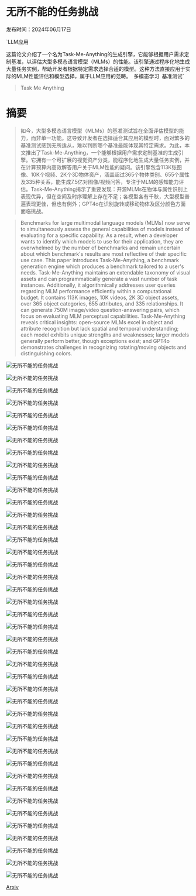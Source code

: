 # 无所不能的任务挑战

发布时间：2024年06月17日

`LLM应用

这篇论文介绍了一个名为Task-Me-Anything的生成引擎，它能够根据用户需求定制基准，以评估大型多模态语言模型（MLMs）的性能。该引擎通过程序化地生成大量任务实例，帮助开发者根据特定需求选择合适的模型。这种方法直接应用于实际的MLM性能评估和模型选择，属于LLM应用的范畴。` `多模态学习` `基准测试`

> Task Me Anything

# 摘要

> 如今，大型多模态语言模型（MLMs）的基准测试旨在全面评估模型的能力，而非单一功能。这导致开发者在选择适合其应用的模型时，面对繁多的基准测试感到无所适从，难以判断哪个基准最能体现其特定需求。为此，本文推出了Task-Me-Anything，一个能够根据用户需求定制基准的生成引擎。它拥有一个可扩展的视觉资产分类，能程序化地生成大量任务实例，并在计算预算内高效解答用户关于MLM性能的疑问。该引擎包含113K张图像、10K个视频、2K个3D物体资产，涵盖超过365个物体类别、655个属性及335种关系，能生成7.5亿对图像/视频问答，专注于MLM的感知能力评估。Task-Me-Anything揭示了重要发现：开源MLMs在物体与属性识别上表现优异，但在空间及时序理解上存在不足；各模型各有千秋，大型模型普遍表现更佳，但也有例外；GPT4o在识别旋转或移动物体及区分颜色方面面临挑战。

> Benchmarks for large multimodal language models (MLMs) now serve to simultaneously assess the general capabilities of models instead of evaluating for a specific capability. As a result, when a developer wants to identify which models to use for their application, they are overwhelmed by the number of benchmarks and remain uncertain about which benchmark's results are most reflective of their specific use case. This paper introduces Task-Me-Anything, a benchmark generation engine which produces a benchmark tailored to a user's needs. Task-Me-Anything maintains an extendable taxonomy of visual assets and can programmatically generate a vast number of task instances. Additionally, it algorithmically addresses user queries regarding MLM performance efficiently within a computational budget. It contains 113K images, 10K videos, 2K 3D object assets, over 365 object categories, 655 attributes, and 335 relationships. It can generate 750M image/video question-answering pairs, which focus on evaluating MLM perceptual capabilities. Task-Me-Anything reveals critical insights: open-source MLMs excel in object and attribute recognition but lack spatial and temporal understanding; each model exhibits unique strengths and weaknesses; larger models generally perform better, though exceptions exist; and GPT4o demonstrates challenges in recognizing rotating/moving objects and distinguishing colors.

![无所不能的任务挑战](../../../paper_images/2406.11775/x1.png)

![无所不能的任务挑战](../../../paper_images/2406.11775/x2.png)

![无所不能的任务挑战](../../../paper_images/2406.11775/task-generator-stats.png)

![无所不能的任务挑战](../../../paper_images/2406.11775/prompt-template.png)

![无所不能的任务挑战](../../../paper_images/2406.11775/x3.png)

![无所不能的任务挑战](../../../paper_images/2406.11775/random-eval.png)

![无所不能的任务挑战](../../../paper_images/2406.11775/x4.png)

![无所不能的任务挑战](../../../paper_images/2406.11775/x5.png)

![无所不能的任务挑战](../../../paper_images/2406.11775/x6.png)

![无所不能的任务挑战](../../../paper_images/2406.11775/x7.png)

![无所不能的任务挑战](../../../paper_images/2406.11775/x8.png)

![无所不能的任务挑战](../../../paper_images/2406.11775/x9.png)

![无所不能的任务挑战](../../../paper_images/2406.11775/x10.png)

![无所不能的任务挑战](../../../paper_images/2406.11775/x11.png)

![无所不能的任务挑战](../../../paper_images/2406.11775/x12.png)

![无所不能的任务挑战](../../../paper_images/2406.11775/x13.png)

![无所不能的任务挑战](../../../paper_images/2406.11775/x14.png)

![无所不能的任务挑战](../../../paper_images/2406.11775/x15.png)

![无所不能的任务挑战](../../../paper_images/2406.11775/x16.png)

![无所不能的任务挑战](../../../paper_images/2406.11775/x17.png)

![无所不能的任务挑战](../../../paper_images/2406.11775/x18.png)

![无所不能的任务挑战](../../../paper_images/2406.11775/x19.png)

![无所不能的任务挑战](../../../paper_images/2406.11775/x20.png)

![无所不能的任务挑战](../../../paper_images/2406.11775/case-study-type.png)

![无所不能的任务挑战](../../../paper_images/2406.11775/generation-process.png)

![无所不能的任务挑战](../../../paper_images/2406.11775/query-execute.png)

![无所不能的任务挑战](../../../paper_images/2406.11775/x21.png)

![无所不能的任务挑战](../../../paper_images/2406.11775/top-k-query.png)

![无所不能的任务挑战](../../../paper_images/2406.11775/threshold-query.png)

![无所不能的任务挑战](../../../paper_images/2406.11775/debug-query.png)

![无所不能的任务挑战](../../../paper_images/2406.11775/compare-query.png)

![无所不能的任务挑战](../../../paper_images/2406.11775/top-k-query-video.png)

![无所不能的任务挑战](../../../paper_images/2406.11775/threshold-query-video.png)

![无所不能的任务挑战](../../../paper_images/2406.11775/debug-query-video.png)

![无所不能的任务挑战](../../../paper_images/2406.11775/compare-query-video.png)

![无所不能的任务挑战](../../../paper_images/2406.11775/sg-what-relation-top20-results.png)

![无所不能的任务挑战](../../../paper_images/2406.11775/video-3d-what-attribute-rotate-top10-results.png)

![无所不能的任务挑战](../../../paper_images/2406.11775/3d-where-position-ib7-bottom10-results.png)

![无所不能的任务挑战](../../../paper_images/2406.11775/video-sg-what-action-bottom10-results.png)

![无所不能的任务挑战](../../../paper_images/2406.11775/sg-what-relation-compare-results.png)

![无所不能的任务挑战](../../../paper_images/2406.11775/video-sg-what-action-llava7-13.png)

![无所不能的任务挑战](../../../paper_images/2406.11775/video-sg-what-object-llava7-13.png)

[Arxiv](https://arxiv.org/abs/2406.11775)